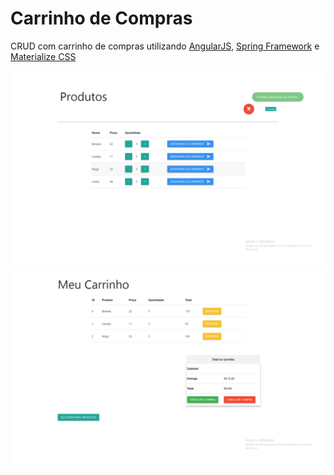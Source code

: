 # Carrinho de Compras
CRUD com carrinho de compras utilizando <a href='https://angular.io/'>AngularJS</a>, <a href='https://spring.io/'>Spring Framework</a> e <a href='https://materializecss.com/'>Materialize CSS</a>

![Alt text](home.png?raw=true "Optional Title")
![Alt text](carrinho.png?raw=true "Optional Title")

